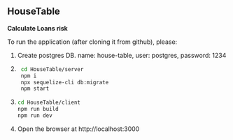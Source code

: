 ## HouseTable
**Calculate Loans risk**

To run the application (after cloning it from github), please:
1. Create postgres DB.
    name: house-table, user: postgres, password: 1234
2. ```bash
    cd HouseTable/server
    npm i 
    npx sequelize-cli db:migrate
    npm start
    ```
3.  ```bash
    cd HouseTable/client
    npm run build
    npm run dev
    ```
4. Open the browser at http://localhost:3000